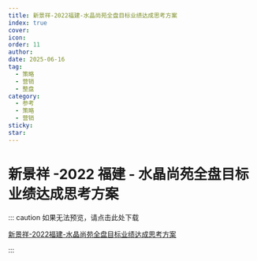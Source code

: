 ```yaml
---
title: 新景祥-2022福建-水晶尚苑全盘目标业绩达成思考方案
index: true
cover: 
icon: 
order: 11
author: 
date: 2025-06-16
tag:
  - 策略
  - 营销
  - 整盘
category:
  - 参考
  - 策略
  - 营销
sticky: 
star: 
---
```


# 新景祥 -2022 福建 - 水晶尚苑全盘目标业绩达成思考方案

::: caution 如果无法预览，请点击此处下载

[新景祥-2022福建-水晶尚苑全盘目标业绩达成思考方案](https://r2qq.24811213.xyz/dichan/00精品-营销提案-新景祥-2022福建-水晶尚苑全盘目标业绩达成思考方案-159P.pdf)

:::

<PDF url="https://r2qq.24811213.xyz/dichan/00精品-营销提案-新景祥-2022福建-水晶尚苑全盘目标业绩达成思考方案-159P.pdf" />
